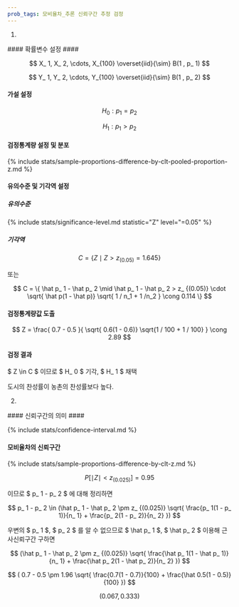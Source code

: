 ```yaml
---
prob_tags: 모비율차_추론 신뢰구간 추정 검정
---
```

1)

<div>
#### 확률변수 설정 ####

$$ X_ 1, X_ 2, \cdots, X_{100} \overset{iid}{\sim} B(1 , p_ 1) $$

$$ Y_ 1, Y_ 2, \cdots, Y_{100} \overset{iid}{\sim} B(1 , p_ 2) $$

#### 가설 설정 ####

$$ H_0 : p_ 1 = p_ 2 $$

$$ H_1 : p_ 1 > p_ 2 $$

#### 검정통계량 설정 및 분포 ####

{% include stats/sample-proportions-difference-by-clt-pooled-proportion-z.md %}

#### 유의수준 및 기각역 설정 ####

##### 유의수준 #####

{% include stats/significance-level.md statistic="Z" level="=0.05" %}

##### 기각역 #####

$$ C = \{ Z \mid Z > z_ {(0.05)} = 1.645 \} $$

또는

$$ C = \{ \hat p_ 1 - \hat p_ 2 \mid \hat p_ 1 - \hat p_ 2 > z_ {(0.05)} \cdot \sqrt{ \hat p(1 - \hat p)} \sqrt{ 1 / n_1 + 1 /n_2 } \cong 0.114 \} $$

#### 검정통계량값 도출 ####

$$ Z = \frac{ 0.7 - 0.5 }{ \sqrt{ 0.6(1 - 0.6)} \sqrt{1 / 100 + 1 / 100} } \cong 2.89 $$

#### 검정 결과 ####

$ Z \in C $ 이므로 $ H_ 0 $ 기각, $ H_ 1 $ 채택

도시의 찬성률이 농촌의 찬성률보다 높다.

</div>

2)

<div>
#### 신뢰구간의 의미 ####

{% include stats/confidence-interval.md %}

#### 모비율차의 신뢰구간 ####

{% include stats/sample-proportions-difference-by-clt-z.md %}

$$ P[ \mid Z \mid < z_ {(0.025)} ] = 0.95 $$

이므로 $ p_ 1 - p_ 2 $ 에 대해 정리하면

$$ p_ 1 - p_ 2 \in (\hat p_ 1 - \hat p_ 2 \pm z_ {(0.025)} \sqrt{ \frac{p_ 1(1 - p_ 1)}{n_ 1} + \frac{p_ 2(1 - p_ 2)}{n_ 2} }) $$

우변의 $ p_ 1 $, $ p_ 2 $ 를 알 수 없으므로 $ \hat p_ 1 $, $ \hat p_ 2 $ 이용해 근사신뢰구간 구하면

$$ (\hat p_ 1 - \hat p_ 2 \pm z_ {(0.025)} \sqrt{ \frac{\hat p_ 1(1 - \hat p_ 1)}{n_ 1} + \frac{\hat p_ 2(1 - \hat p_ 2)}{n_ 2} }) $$

$$ ( 0.7 - 0.5 \pm 1.96 \sqrt{ \frac{0.7(1 - 0.7)}{100} + \frac{\hat 0.5(1 - 0.5)}{100} }) $$

$$ ( 0.067, 0.333) $$

</div>